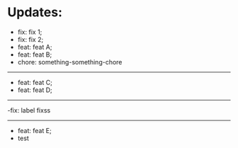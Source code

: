 # Updates:

- fix: fix 1;
- fix: fix 2;
- feat: feat A;
- feat: feat B;
- chore: something-something-chore

---

- feat: feat C;
- feat: feat D;

---

-fix: label fixss

---

- feat: feat E;
- test
